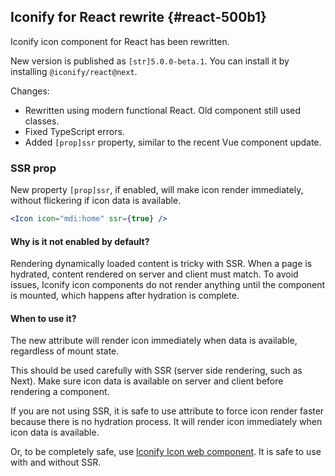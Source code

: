 ## Iconify for React rewrite {#react-500b1}

Iconify icon component for React has been rewritten.

New version is published as `[str]5.0.0-beta.1`. You can install it by installing `@iconify/react@next`.

Changes:
- Rewritten using modern functional React. Old component still used classes.
- Fixed TypeScript errors.
- Added `[prop]ssr` property, similar to the recent Vue component update. 

### SSR prop

New property `[prop]ssr`, if enabled, will make icon render immediately, without flickering if icon data is available.

```jsx
<Icon icon="mdi:home" ssr={true} />
```

#### Why is it not enabled by default?

Rendering dynamically loaded content is tricky with SSR.
When a page is hydrated, content rendered on server and client must match.
To avoid issues, Iconify icon components do not render anything until the component is mounted, which happens after hydration is complete.

#### When to use it?

The new attribute will render icon immediately when data is available, regardless of mount state.

This should be used carefully with SSR (server side rendering, such as Next).
Make sure icon data is available on server and client before rendering a component.

If you are not using SSR, it is safe to use attribute to force icon render faster because there is no hydration process.
It will render icon immediately when icon data is available.

Or, to be completely safe, use [Iconify Icon web component](/docs/iconify-icon/). It is safe to use with and without SSR.
